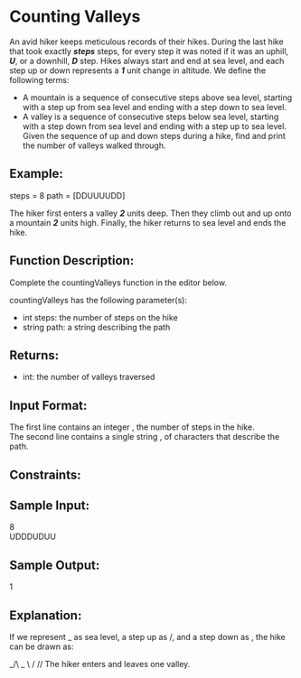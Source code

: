 # Counting Valleys

An avid hiker keeps meticulous records of their hikes. During the last hike that took exactly **_steps_** steps, for every step it was noted if it was an uphill, **_U_**, or a downhill, **_D_** step. Hikes always start and end at sea level, and each step up or down represents a **_1_** unit change in altitude. We define the following terms:

* A mountain is a sequence of consecutive steps above sea level, starting with a step up from sea level and ending with a step down to sea level.
* A valley is a sequence of consecutive steps below sea level, starting with a step down from sea level and ending with a step up to sea level.
Given the sequence of up and down steps during a hike, find and print the number of valleys walked through.

## Example:
steps = 8
path = [DDUUUUDD]
 
The hiker first enters a valley **_2_** units deep. Then they climb out and up onto a mountain **_2_** units high. Finally, the hiker returns to sea level and ends the hike.

## Function Description:

Complete the countingValleys function in the editor below.

countingValleys has the following parameter(s):

* int steps: the number of steps on the hike
* string path: a string describing the path
## Returns:

* int: the number of valleys traversed
## Input Format:

The first line contains an integer , the number of steps in the hike.\
The second line contains a single string , of  characters that describe the path.

## Constraints:

## Sample Input:

8\
UDDDUDUU
## Sample Output:

1
## Explanation:

If we represent _ as sea level, a step up as /, and a step down as \, the hike can be drawn as:

_/\      _
   \    /
    \/\/
The hiker enters and leaves one valley.